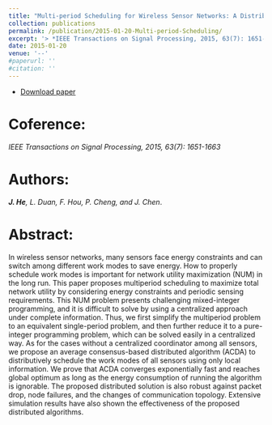 ```yaml
---
title: "Multi-period Scheduling for Wireless Sensor Networks: A Distributed Consensus Approach"
collection: publications
permalink: /publication/2015-01-20-Multi-period-Scheduling/
excerpt: '> *IEEE Transactions on Signal Processing, 2015, 63(7): 1651-1663*<br>***J. He**, L. Duan, F. Hou, P. Cheng, and J. Chen*.'
date: 2015-01-20
venue: '--'
#paperurl: ''
#citation: ''
---
```

- [Download paper](https://ieeexplore.ieee.org/abstract/document/7015623/)

Coference:
===
*IEEE Transactions on Signal Processing, 2015, 63(7): 1651-1663* 

Authors: 
===
***J. He**, L. Duan, F. Hou, P. Cheng, and J. Chen*.

Abstract: 
===
In wireless sensor networks, many sensors face energy constraints and can switch among different work modes to save energy. How to properly schedule work modes is important for network utility maximization (NUM) in the long run. This paper proposes multiperiod scheduling to maximize total network utility by considering energy constraints and periodic sensing requirements. This NUM problem presents challenging mixed-integer programming, and it is difficult to solve by using a centralized approach under complete information. Thus, we first simplify the multiperiod problem to an equivalent single-period problem, and then further reduce it to a pure-integer programming problem, which can be solved easily in a centralized way. As for the cases without a centralized coordinator among all sensors, we propose an average consensus-based distributed algorithm (ACDA) to distributively schedule the work modes of all sensors using only local information. We prove that ACDA converges exponentially fast and reaches global optimum as long as the energy consumption of running the algorithm is ignorable. The proposed distributed solution is also robust against packet drop, node failures, and the changes of communication topology. Extensive simulation results have also shown the effectiveness of the proposed distributed algorithms.

